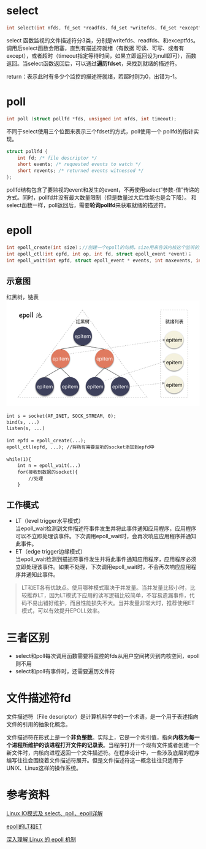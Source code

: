 # select
``` C
int select(int nfds, fd_set *readfds, fd_set *writefds, fd_set *exceptfds, struct timeval *timeout)
```
select 函数监视的文件描述符分3类，分别是writefds、readfds、和exceptfds。调用后select函数会阻塞，直到有描述符就绪（有数据 可读、可写、或者有except），或者超时（timeout指定等待时间，如果立即返回设为null即可），函数返回。当select函数返回后，可以通过**遍历fdset**，来找到就绪的描述符。

return：表示此时有多少个监控的描述符就绪，若超时则为0，出错为-1。


# poll
``` C
int poll (struct pollfd *fds, unsigned int nfds, int timeout);
```
不同于select使用三个位图来表示三个fdset的方式，poll使用一个 pollfd的指针实现。
``` C
struct pollfd {
    int fd; /* file descriptor */
    short events; /* requested events to watch */
    short revents; /* returned events witnessed */
};
```
pollfd结构包含了要监视的event和发生的event，不再使用select“参数-值”传递的方式。同时，pollfd并没有最大数量限制（但是数量过大后性能也是会下降）。 和select函数一样，poll返回后，需要**轮询pollfd**来获取就绪的描述符。

# epoll
``` C
int epoll_create(int size)；//创建一个epoll的句柄，size用来告诉内核这个监听的数目一共有多大
int epoll_ctl(int epfd, int op, int fd, struct epoll_event *event)；
int epoll_wait(int epfd, struct epoll_event * events, int maxevents, int timeout);
```

## 示意图
红黑树，链表
<img src="https://raw.githubusercontent.com/dark-tone/notes/main/%E6%93%8D%E4%BD%9C%E7%B3%BB%E7%BB%9F/imgs/640.png">

```
int s = socket(AF_INET, SOCK_STREAM, 0);    
bind(s, ...) 
listen(s, ...) 
 
int epfd = epoll_create(...); 
epoll_ctl(epfd, ...); //将所有需要监听的socket添加到epfd中 
 
while(1){ 
    int n = epoll_wait(...) 
    for(接收到数据的socket){ 
        //处理 
    } 
```


## 工作模式
- LT（level trigger水平模式）<br>
当epoll_wait检测到文件描述符事件发生并将此事件通知应用程序，应用程序可以不立即处理该事件。下次调用epoll_wait时，会再次响应应用程序并通知此事件。
- ET（edge trigger边缘模式）<br>
当epoll_wait检测到描述符事件发生并将此事件通知应用程序，应用程序必须立即处理该事件。如果不处理，下次调用epoll_wait时，不会再次响应应用程序并通知此事件。
> LT和ET各有优缺点。使用哪种模式取决于并发量。当并发量比较小时，比较推荐LT，因为LT模式下应用的读写逻辑比较简单，不容易遗漏事件，代码不易出错好维护，而且性能损失不大。当并发量非常大时，推荐使用ET模式，可以有效提升EPOLL效率。


# 三者区别
- select和poll每次调用函数需要将监控的fds从用户空间拷贝到内核空间，epoll则不用
- select和poll有事件时，还需要遍历文件符

# 文件描述符fd
文件描述符（File descriptor）是计算机科学中的一个术语，是一个用于表述指向文件的引用的抽象化概念。

文件描述符在形式上是一个**非负整数**。实际上，它是一个索引值，指向**内核为每一个进程所维护的该进程打开文件的记录表**。当程序打开一个现有文件或者创建一个新文件时，内核向进程返回一个文件描述符。在程序设计中，一些涉及底层的程序编写往往会围绕着文件描述符展开。但是文件描述符这一概念往往只适用于UNIX、Linux这样的操作系统。

# 参考资料
[Linux IO模式及 select、poll、epoll详解](https://segmentfault.com/a/1190000003063859)

[epoll的LT和ET](https://www.jianshu.com/p/d3442ff24ba6)

[深入理解 Linux 的 epoll 机制](https://mp.weixin.qq.com/s?__biz=MzU0OTE4MzYzMw==&mid=2247515011&idx=2&sn=3812f80dd80bb27340d5849df8d1cec0&chksm=fbb1327dccc6bb6bfd5ab7f9da23220ade44e88e2f8d2506b7e0868bb84665a95f026eddb82d&scene=27)